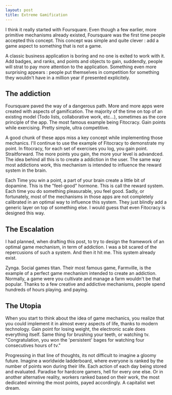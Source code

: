 ```yaml
---
layout: post
title: Extreme Gamification
---
```


<p>
	I think it really started with Foursquare. Even though a few earlier, more primitive mechanisms already existed, Foursquare was the first time people accepted this concept.
This concept was simple and quite clever : add a game aspect to something that is not a game.
</p>
<p>
	A classic business application is boring and no one is exited to work with it. Add badges, and ranks, and points and objects to gain, suddendly, people will strat to pay more attention to the application.
Something even more surprising appears : people put themselves in competition for something they wouldn't have in a million year if presented explicitely.
</p>


<h2>The addiction</h2>
<p>
Foursquare paved the way of a dangerous path. More and more apps were created with aspects of gamification. The majority of the time on top of an existing model (Todo lists, collaborative work, etc...), sometimes as the core principle of the app.
The most famous example being Fitocracy. Gain points while exercising. Pretty simple, ultra competitive.
</p>
<p>
	A good chunk of these apps miss a key concept while implementing those mechanics. I'll continue to use the example of Fitocracy to demonstrate my point.
	In fitocracy, for each set of exercises you log, you gain point. Straitforward. The more points you gain, the more your level is advandced. The idea behind all this is to create a addiction in the user. The same way most addictions work, this mechanism is intended to influence the reward system in the brain.
</p>
<p>
	Each Time you win a point, a part of your brain create a little bit of dopamine. This is the "feel-good" hormone. This is call the reward system. Each time you do something pleasurable, you feel good. Sadly, or fortunately, most of the mechanisms in those apps are not completely calibrated in an optimal way to influence this system. They just blindly add a generic layer on top of something else. I would guess that even Fitocracy is designed this way.
</p>

<h2>The Escalation</h2>
<p>
	I had planned, when drafting this post, to try to design the framework of an optimal game mechanism, in term of addiction. I was a bit scared of the repercusions of such a system. And then it hit me. This system already exist.
</p>
<p>
	Zynga. Social games titan. Their most famous game, Farmville, is the example of a perfect game mechanism intended to create an addiction. Normally, a game were you cultivate and manage a farm wouldn't be that popular. Thanks to a few creative and addictive mechanisms, people spend hundreds of hours playing. and paying.
</p>

<h2>The Utopia</h2>
<p>When you start to think about the idea of game mechanics, you realize that you could implement it in almost every aspects of life, thanks to modern technology.
Gain point for losing weight, the electronic scale does everything itself. Same thing for brushing your teeth, or watching tv. "Congratulation, you won the 'persistent' bages for watching four consecutives hours of tv."
</p>
<p>
	Progressing in that line of thoughts, its not difficult to imagine a gloomy future. Imagine a worldwide ladderboard, where everyone is ranked by the number of points won during their life. Each action of each day being stored and evaluated. Paradise for hardcore gamers, hell for every one else.
	Or in another alternative reality, workers ranked based on their work, the most dedicated winning the most points, payed accordingly. A capitalist wet dream.
</p>







